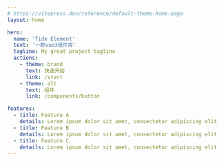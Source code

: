 ```yaml
---
# https://vitepress.dev/reference/default-theme-home-page
layout: home

hero:
  name: 'Tide Element'
  text: '一款vue3组件库'
  tagline: My great project tagline
  actions:
    - theme: brand
      text: 快速开始
      link: /start
    - theme: alt
      text: 组件
      link: /components/button

features:
  - title: Feature A
    details: Lorem ipsum dolor sit amet, consectetur adipiscing elit
  - title: Feature B
    details: Lorem ipsum dolor sit amet, consectetur adipiscing elit
  - title: Feature C
    details: Lorem ipsum dolor sit amet, consectetur adipiscing elit
---
```


